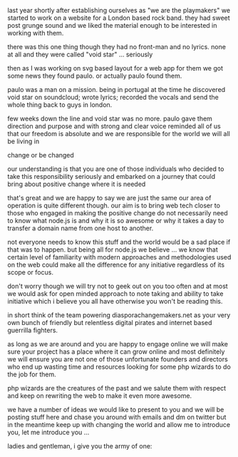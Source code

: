 last year shortly after establishing ourselves as "we are the playmakers" we started to work on a website for a London based rock band. they had sweet post grunge sound and we liked the material enough to be interested in working with them.  

there was this one thing though they had no front-man and no lyrics. none at all and they were called "void star" … seriously

then as I was working on svg based layout for a web app for them we got some news they found paulo. or actually paulo found them. 

paulo was a man on a mission. being in portugal at the time he discovered void star on soundcloud; wrote lyrics; recorded the vocals and send the whole thing back to guys in london.

few weeks down the line and void star was no more. paulo gave them direction and purpose and with strong and clear voice reminded all of us that our freedom is absolute and we are responsible for the world we will all be living in

change or be changed

our understanding is that you are one of those individuals who decided to take this responsibility seriously and embarked on a journey that could  bring about positive change where it is needed

that's great and we are happy to say we are just the same our area of operation is quite different though. our aim is to bring web tech closer to those who engaged in making the positive change do not necessarily need to know what node.js is and why it is so awesome or why it takes a day to transfer a domain name from one host to another.

not everyone needs to know this stuff and the world would be a sad place if that was to happen. but being all for node.js we believe … we know that certain level of familiarity with modern approaches and methodologies used on the web could make all the difference for any initiative regardless of its scope or focus.

don't worry though we will try not to geek out on you too often and at most we would ask for open minded approach to note taking and ability to take initiative which i believe you all have otherwise you won't be reading this.

in short think of the team powering diasporachangemakers.net as your very own bunch of friendly but relentless digital pirates and internet based guerrilla fighters.

as long as we are around and you are happy to engage online we will make sure your project has a place where it can grow online and most definitely we will ensure you are not one of those unfortunate founders and directors who end up wasting time and resources looking for some php wizards to do the job for them.

php wizards are the creatures of the past and we salute them with respect and keep on rewriting the web to make it even more awesome.

we have a number of ideas we would like to present to you and we will be posting stuff here and chase you around with emails and dm on twitter but in the meantime keep up with changing the world and allow me to introduce you, let me introduce you ...

ladies and gentleman, i give you the army of one:



